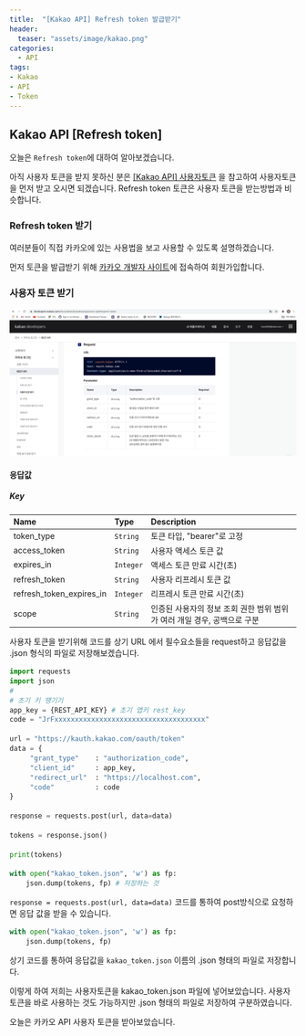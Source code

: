 ```yaml
---
title:  "[Kakao API] Refresh token 발급받기"
header:
  teaser: "assets/image/kakao.png"
categories: 
  - API
tags:
- Kakao
- API
- Token
---
```

<h2>Kakao API [Refresh token]</h2>

오늘은 `Refresh token`에 대하여 알아보겠습니다. 

아직 사용자 토큰을 받지 못하신 분은 [[Kakao API] 사용자토큰](/api/kakao_api_usertoken/) 을 참고하여 사용자토큰을 먼저 받고 오시면 되겠습니다. Refresh token 토큰은 사용자 토큰을 받는방법과 비슷합니다.



<h3>Refresh token 받기</h3>

여러분들이 직접 카카오에 있는 사용법을 보고 사용할 수 있도록 설명하겠습니다.

먼저 토큰을 발급받기 위해 [카카오 개발자 사이트](https://developers.kakao.com/)에 접속하여 회원가입합니다.

<h3>사용자 토큰 받기</h3>

![kakao_token](../../assets/image/kakao_token.png)



<h4>응답값</h4>

##### Key

| Name                     | Type      | Description                                                  |
| :----------------------- | :-------- | :----------------------------------------------------------- |
| token_type               | `String`  | 토큰 타입, "bearer"로 고정                                   |
| access_token             | `String`  | 사용자 액세스 토큰 값                                        |
| expires_in               | `Integer` | 액세스 토큰 만료 시간(초)                                    |
| refresh_token            | `String`  | 사용자 리프레시 토큰 값                                      |
| refresh_token_expires_in | `Integer` | 리프레시 토큰 만료 시간(초)                                  |
| scope                    | `String`  | 인증된 사용자의 정보 조회 권한 범위 범위가 여러 개일 경우, 공백으로 구분 |



사용자 토큰을 받기위해 코드를 상기 URL 에서 필수요소들을 request하고 응답값을 .json 형식의 파일로 저장해보겠습니다. 



```python
import requests
import json
#
# 초기 키 땡기기
app_key = {REST_API_KEY} # 초기 앱키 rest_key
code = "JrFxxxxxxxxxxxxxxxxxxxxxxxxxxxxxxxxxxxxx"

url = "https://kauth.kakao.com/oauth/token"
data = {
     "grant_type"    : "authorization_code",
     "client_id"     : app_key,
     "redirect_url"  : "https://localhost.com",
     "code"          : code
}

response = requests.post(url, data=data)

tokens = response.json()

print(tokens)

with open("kakao_token.json", 'w') as fp:
    json.dump(tokens, fp) # 저장하는 것
```



`response = requests.post(url, data=data)` 코드를 통하여 post방식으로 요청하면 응답 값을 받을 수 있습니다.



``` python
with open("kakao_token.json", 'w') as fp:
    json.dump(tokens, fp)
```

상기 코드를 통하여 응답값을 `kakao_token.json` 이름의 .json 형태의 파일로 저장합니다.

이렇게 하여 저희는 사용자토큰을 kakao_token.json 파일에 넣어보았습니다. 사용자 토큰을 바로 사용하는 것도 가능하지만 .json 형태의 파일로 저장하여 구분하였습니다.



오늘은 카카오 API 사용자 토큰을 받아보았습니다.


